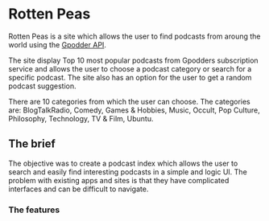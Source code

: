 # Rotten Peas

Rotten Peas is a site which allows the user to find podcasts from aroung the world using the [Gpodder API](https://gpodder.net). 

The site display Top 10 most popular podcasts from Gpodders subscription service and allows the user to choose a podcast category or search for a specific podcast. The site also has an option for the user to get a random podcast suggestion. 

There are 10 categories from which the user can choose. The categories are: BlogTalkRadio, Comedy, Games & Hobbies, Music, Occult, Pop Culture, Philosophy, Technology, TV & Film, Ubuntu. 

## The brief

The objective was to create a podcast index which allows the user to search and easily find interesting podcasts in a simple and logic UI. The problem with existing apps and sites is that they have complicated interfaces and can be difficult to navigate.

### The features

